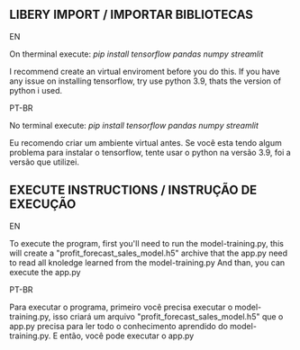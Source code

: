 LIBERY IMPORT / IMPORTAR BIBLIOTECAS
--------------
  EN

On therminal execute: *pip install tensorflow pandas numpy streamlit*

I recommend create an virtual enviroment before you do this.
If you have any issue on installing tensorflow, try use python 3.9, thats the version of python i used.

  PT-BR

No terminal execute: *pip install tensorflow pandas numpy streamlit*

Eu recomendo criar um ambiente virtual antes.
Se você esta tendo algum problema para instalar o tensorflow, tente usar o python na versão 3.9, foi a versão que utilizei.

EXECUTE INSTRUCTIONS / INSTRUÇÃO DE EXECUÇÃO 
-
  EN
  
To execute the program, first you'll need to run the model-training.py, this will create a "profit_forecast_sales_model.h5" archive that the app.py need to read all knoledge learned from the model-training.py
And than, you can execute the app.py

  PT-BR

Para executar o programa, primeiro você precisa executar o model-training.py, isso criará um arquivo "profit_forecast_sales_model.h5" que o app.py precisa para ler todo o conhecimento aprendido do model-training.py. E então, você pode executar o app.py
